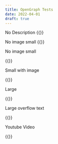 ```yaml
---
title: OpenGraph Tests
date: 2022-04-01
draft: true
---
```



No Description
{{<tweet mode="thread" id="1501258542258348032">}}


No image small
{{<tweet id="1479567493215637506">}}


No image small 

{{<tweet id="1459194182459961346">}}


Small with image 

{{<tweet id="1480948780769976328">}}

Large 

{{<tweet id="1445135742561394692">}}

Large overflow text

{{<tweet id="1507154387231145996">}}

Youtube Video

{{<tweet id="1458849780327608320">}}